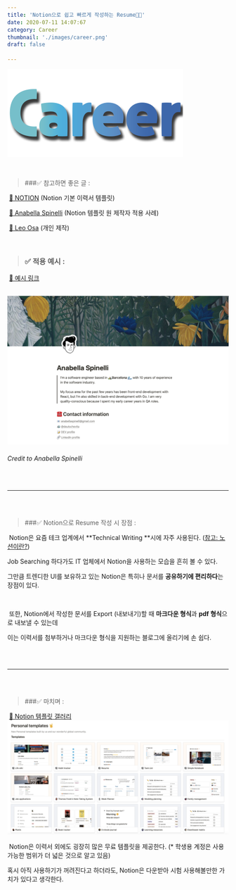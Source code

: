 ```yaml
---
title: 'Notion으로 쉽고 빠르게 작성하는 Resume🧑‍💼'
date: 2020-07-11 14:07:67
category: Career
thumbnail: './images/career.png'
draft: false

---
```


![](./images/career.png)

<br>

> ###✅ 참고하면 좋은 글 :

​	[🔗 NOTION](https://www.notion.so/Resume-17aab65a771f4f85bb2bb9b12994ec28) (Notion 기본 이력서 템플릿)

​	[🔗 Anabella Spinelli](https://www.notion.so/Anabella-Spinelli-a42a2aaf9a434729b442165ff531d2d8) (Notion 템플릿 원 제작자 적용 사례)

​	[🔗 Leo Osa](https://www.notion.so/Leo-Osa-9ac01881647f410194ead70b790aed98) (개인 제작)

<br>

> ### ✅ 적용 예시 :

​	[🔗 예시 링크](https://www.notion.so/Goeun-Lee-ec4f8ae8c84b46b5a8f2e1322ede3374)

​	![](./images/anabella.png)	

######	Credit to Anabella Spinelli

  <br>

<hr>

 <br>

 <br>

>###✅ Notion으로 Resume 작성 시 장점 :

​	Notion은 요즘 테크 업계에서 **Technical Writing **시에 자주 사용된다. ([참고: 노션이란?](notion이란))

Job Searching 하다가도 IT 업체에서 Notion을 사용하는 모습을 흔히 볼 수 있다.

그만큼 트렌디한 UI를 보유하고 있는 Notion은 특히나 문서를 **공유하기에 편리하다**는 장점이 있다.

<br>

​	또한, Notion에서 작성한 문서를 Export (내보내기)할 때 **마크다운 형식**과 **pdf 형식**으로 내보낼 수 있는데

이는 이력서를 첨부하거나 마크다운 형식을 지원하는 블로그에 올리기에 손 쉽다.

<br>

<br>

<hr>

<br><br>

> ###✅ 마치며 :

​	[🔗 Notion 템플릿 갤러리](https://www.notion.so/181e961aeb5c4ee6915307c0dfd5156d)
![](./images/notion.png)

​	Notion은 이력서 외에도 굉장히 많은 무료 템플릿을 제공한다. (* 학생용 계정은 사용 가능한 범위가 더 넓은 것으로 알고 있음)

혹시 아직 사용하기가 꺼려진다고 하더라도, Notion은 다운받아 시험 사용해볼만한 가치가 있다고 생각한다.